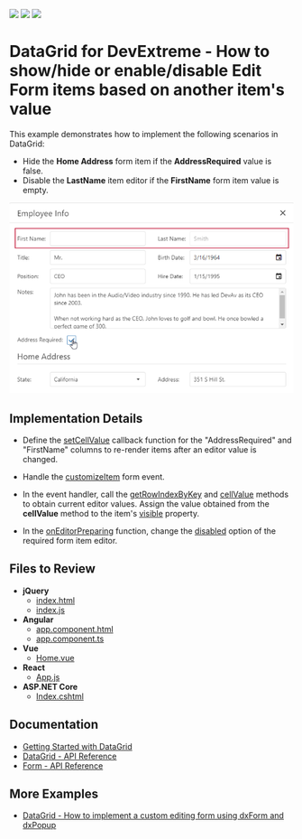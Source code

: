 <!-- default badges list -->
![](https://img.shields.io/endpoint?url=https://codecentral.devexpress.com/api/v1/VersionRange/190147423/23.1.3%2B)
[![](https://img.shields.io/badge/Open_in_DevExpress_Support_Center-FF7200?style=flat-square&logo=DevExpress&logoColor=white)](https://supportcenter.devexpress.com/ticket/details/T828685)
[![](https://img.shields.io/badge/📖_How_to_use_DevExpress_Examples-e9f6fc?style=flat-square)](https://docs.devexpress.com/GeneralInformation/403183)
<!-- default badges end -->

# DataGrid for DevExtreme - How to show/hide or enable/disable Edit Form items based on another item's value

This example demonstrates how to implement the following scenarios in DataGrid: 

- Hide the **Home Address** form item if the **AddressRequired** value is false.
- Disable the **LastName** item editor if the **FirstName** form item value is empty. 

![form-items](datagrid-hide-disable-form-items.png)

## Implementation Details

- Define the [setCellValue](https://js.devexpress.com/Documentation/ApiReference/UI_Widgets/dxDataGrid/Configuration/columns/#setCellValue) callback function for the "AddressRequired" and "FirstName" columns to re-render items after an editor value is changed.
- Handle the [customizeItem](https://js.devexpress.com/Documentation/ApiReference/UI_Widgets/dxForm/Configuration/#customizeItem) form event.
-  In the event handler, call the [getRowIndexByKey](https://js.devexpress.com/Documentation/ApiReference/UI_Widgets/dxDataGrid/Methods/#getRowIndexByKeykey) and [cellValue](https://js.devexpress.com/Documentation/ApiReference/UI_Widgets/dxDataGrid/Methods/#cellValuerowIndex_dataField) methods to obtain current editor values. Assign the value obtained from the **cellValue** method to the item's [visible](https://js.devexpress.com/Documentation/ApiReference/UI_Widgets/dxForm/Item_Types/SimpleItem/#visible) property.

- In the [onEditorPreparing](https://js.devexpress.com/Documentation/ApiReference/UI_Widgets/dxDataGrid/Configuration/#onEditorPreparing) function, change the [disabled](https://js.devexpress.com/Documentation/ApiReference/UI_Widgets/dxTextBox/Configuration/#disabled) option of the required form item editor.

## Files to Review

- **jQuery**
    - [index.html](jQuery/index.html)
    - [index.js](jQuery/index.js)
- **Angular**
    - [app.component.html](Angular/src/app/app.component.html)
    - [app.component.ts](Angular/src/app/app.component.ts)
- **Vue**
    - [Home.vue](Vue/src/components/Home.vue)
- **React**
    - [App.js](React/src/App.js)
- **ASP.NET Core**    
    - [Index.cshtml](ASP.NET%20Core/Views/Home/Index.cshtml)

## Documentation

- [Getting Started with DataGrid](https://js.devexpress.com/Documentation/Guide/UI_Components/DataGrid/Getting_Started_with_DataGrid/)
- [DataGrid - API Reference](https://js.devexpress.com/Documentation/ApiReference/UI_Components/dxDataGrid/)
- [Form - API Reference](https://js.devexpress.com/Documentation/ApiReference/UI_Components/dxForm/)

## More Examples

- [DataGrid - How to implement a custom editing form using dxForm and dxPopup](https://github.com/DevExpress-Examples/DataGrid-How-to-implement-a-custom-editing-form-using-dxForm-and-dxPopup)
